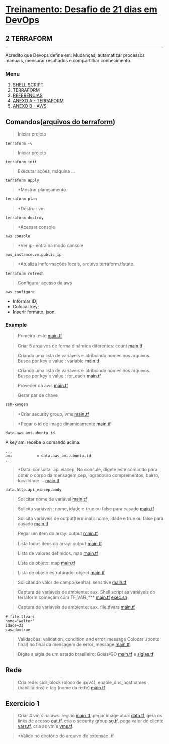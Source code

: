 # [Treinamento: Desafio de 21 dias em DevOps](../../README.md)
## 2 TERRAFORM
<hr>
Acredito que Devops define em: Mudanças, autamatizar processos manuais, mensurar resultados e compartilhar conhecimento.

### Menu
1. [SHELL SCRIPT](../shellscript/shellscript.md)
2. TERRAFORM
3. [REFERÊNCIAS](./../credit/credit.md)
4. [ANEXO A - TERRAFORM](../terraform/install/anexo_A_terraform_install.md)
5. [ANEXO B - AWS](../terraform/install/anexo_B_aws_install.md)

## Comandos([arquivos do terraform](example))

> Iniciar projeto
```
terraform -v
```

> Iniciar projeto
```
terraform init
```

> Executar ações, máquina ...
```
terraform apply
```

> *Mostrar planejamento
```
terraform plan
```

> *Destruir vm
```
terraform destroy
```

> *Acessar console
```
aws console
```

> *Ver ip- entra na modo console
```
aws_instance.vm.public_ip
```

> *Atualiza innformações locais, arquivo terraform.tfstate.
```
terraform refresh
```

> Configurar acesso da aws
```
aws configure
```
* Informar ID;
* Colocar key;
* Inserir formato, json.

### Example

> Primeiro teste
[main.tf](example/1/main.tf)

> Criar 5 arquivos de forma dinâmica diferentes: count
[main.tf](example/2/main.tf)

> Criando uma lista de variáveis e atribuindo nomes nos arquivos. Busca por key e value : variable
[main.tf](example/3/main.tf)

> Criando uma lista de variáveis e atribuindo nomes nos arquivos. Busca por key e value : for_each
[main.tf](example/3/main.tf)

> Proveder da aws
[main.tf](example/providers/1/main.tf)


> Gerar par de chave 
```
ssh-keygen
```

<!-- Pega o conteúdo -->
> *Criar security group, vms 
[main.tf](example/providers/3/main.tf)

> *Pegar o id de image dinamicamente
[main.tf](example/providers/4-data/main.tf)
```
data.aws_ami.ubuntu.id
```
A key ami recebe o comando acima.
```
...
ami           = data.aws_ami.ubuntu.id
...
```

> *Data: consultar api viacep,
No console, digete este comando para obter o corpo da mensagem,cep, logradouro comprementos, bairro, localidade ...
[main.tf](example/providers/4-data/api/main.tf)
```
data.http.api_viacep.body
```

> Solicitar nome de variável
[main.tf](example/5-variaveis/1/main.tf)

> Solicita variáveis: nome, idade e true ou false para casado
[main.tf](example/5-variaveis/2/main.tf)

> Solicita variáveis de output(terminal): nome, idade e true ou false para casado 
[main.tf](example/6-output/1/main.tf)


> Pegar um item do array: output 
[main.tf](example/6-output/2/main.tf)


> Lista todos itens do array: output 
[main.tf](example/6-output/3/main.tf)


> Lista de valores definidos: map 
[main.tf](example/6-output/4/main.tf)

> Lista de objeto: map 
[main.tf](example/6-output/5/main.tf)

> Lista de objeto estruturado: object 
[main.tf](example/6-output/6/main.tf)

> Solicitando valor de campo(senha): sensitive
[main.tf](example/6-output/7/main.tf)

> Captura de variáveis de ambiente: aux. Shell script
as variáveis do terraform começam com TF_VAR_***
[main.tf](example/6-output/8/main.tf)
[exec.sh](example/6-output/8/exec.sh)

> Captura de variáveis de ambiente: aux. file.tfvars
[main.tf](example/6-output/9/main.tf)
```
# file.tfvars
nome="walter"
idade=33
casado=true
```

> Validações: validation, condition and error_message
Colocar .(ponto final) no final da mensagem de error_message 
[main.tf](example/6-output/10/main.tf)

> Digite a sigla de um estado brasileiro: Goiás/GO
[main.tf](example/6-output/10/1/main.tf) e
[siglas.tf](example/6-output/10/1/sigla.tf)

## Rede

> Cria rede: cidr_block (bloco de ip/v4), enable_dns_hostnames (habilita dns) e tag (nome da rede) 
[main.tf](example/8-vpc/1/main.tf)


## Exercício 1

> Criar 4 vm´s na aws: 
região [main.tf](example/7-exercicio/1/main.tf),
pegar image atual [data.tf](example/7-exercicio/1/data.tf),
gera os links de acesso [out.tf](example/7-exercicio/1/out.tf),
cria o security group [sg.tf](example/7-exercicio/1/sg.tf),
pega valor do cliente [vars.tf](example/7-exercicio/1/vars.tf),
cria as vm´s [vms.tf](example/7-exercicio/1/vms.tf).

>   *Válido no diretório do arquivo de extensão .tf